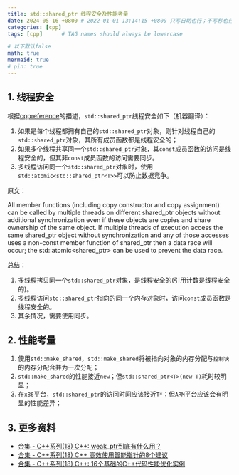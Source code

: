 ```yaml
---
title: std::shared_ptr 线程安全及性能考量
date: 2024-05-16 +0800 # 2022-01-01 13:14:15 +0800 只写日期也行；不写秒也行；这样也行 2022-03-09T00:55:42+08:00
categories: [cpp]
tags: [cpp]      # TAG names should always be lowercase

# 以下默认false
math: true
mermaid: true
# pin: true
---
```


## 1. 线程安全 ##

根据[cppreference](https://en.cppreference.com/w/cpp/memory/shared_ptr)的描述，`std::shared_ptr`线程安全如下（机器翻译）：

1. 如果是每个线程都拥有自己的`std::shared_ptr`对象，则针对线程自己的`std::shared_ptr`对象，其所有成员函数都是线程安全的；
2. 如果多个线程共享同一个`std::shared_ptr`对象，其`const`成员函数的访问是线程安全的，但其非`const`成员函数的访问需要同步。
3. 多线程访问同一个`std::shared_ptr`对象时，使用`std::atomic<std::shared_ptr<T>>`可以防止数据竞争。

原文：

All member functions (including copy constructor and copy assignment) can be called by multiple threads on different shared_ptr objects without additional synchronization even if these objects are copies and share ownership of the same object. If multiple threads of execution access the same shared_ptr object without synchronization and any of those accesses uses a non-const member function of shared_ptr then a data race will occur; the std::atomic<shared_ptr> can be used to prevent the data race.

总结：

1. 多线程拷贝同一个`std::shared_ptr`对象，是线程安全的(引用计数是线程安全的)。
2. 多线程访问`std::shared_ptr`指向的同一个内存对象时，访问`const`成员函数是线程安全的。
3. 其余情况，需要使用同步。

## 2. 性能考量 ##

1. 使用`std::make_shared`，`std::make_shared`将被指向对象的内存分配与`控制块`的内存分配合并为一次分配；
2. `std::make_shared`的性能接近`new`；但`std::shared_ptr<T>(new T)`耗时较明显；
3. 在`x86`平台，`std::shared_ptr`的访问时间应该接近`T*`；但`ARM`平台应该会有明显的性能差异；

## 3. 更多资料 ##

* [合集 - C++系列(18) C++: weak_ptr到底有什么用？](https://www.cnblogs.com/qiangz/p/17843039.html)
* [合集 - C++系列(18) C++ 高效使用智能指针的8个建议](https://www.cnblogs.com/qiangz/p/17904768.html)
* [合集 - C++系列(18) C++: 16个基础的C++代码性能优化实例](https://www.cnblogs.com/qiangz/p/18270166)